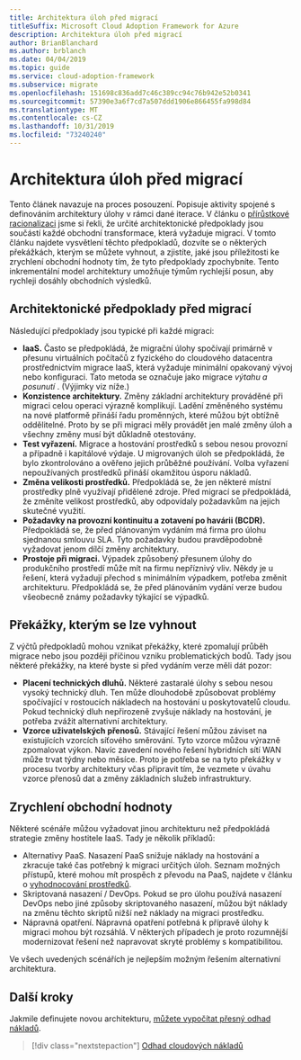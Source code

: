 ```yaml
---
title: Architektura úloh před migrací
titleSuffix: Microsoft Cloud Adoption Framework for Azure
description: Architektura úloh před migrací
author: BrianBlanchard
ms.author: brblanch
ms.date: 04/04/2019
ms.topic: guide
ms.service: cloud-adoption-framework
ms.subservice: migrate
ms.openlocfilehash: 151698c836add7c46c389cc94c76b942e52b0341
ms.sourcegitcommit: 57390e3a6f7cd7a507ddd1906e866455fa998d84
ms.translationtype: MT
ms.contentlocale: cs-CZ
ms.lasthandoff: 10/31/2019
ms.locfileid: "73240240"
---
```

# <a name="architect-workloads-prior-to-migration"></a>Architektura úloh před migrací

Tento článek navazuje na proces posouzení. Popisuje aktivity spojené s definováním architektury úlohy v rámci dané iterace. V článku o [přírůstkové racionalizaci](../../../digital-estate/rationalize.md) jsme si řekli, že určité architektonické předpoklady jsou součástí každé obchodní transformace, která vyžaduje migraci. V tomto článku najdete vysvětlení těchto předpokladů, dozvíte se o některých překážkách, kterým se můžete vyhnout, a zjistíte, jaké jsou příležitosti ke zrychlení obchodní hodnoty tím, že tyto předpoklady zpochybníte. Tento inkrementální model architektury umožňuje týmům rychlejší posun, aby rychleji dosáhly obchodních výsledků.

## <a name="architecture-assumptions-prior-to-migration"></a>Architektonické předpoklady před migrací

Následující předpoklady jsou typické při každé migraci:

- **IaaS.** Často se předpokládá, že migrační úlohy spočívají primárně v přesunu virtuálních počítačů z fyzického do cloudového datacentra prostřednictvím migrace IaaS, která vyžaduje minimální opakovaný vývoj nebo konfiguraci. Tato metoda se označuje jako migrace _výtahu a posunutí_ . (Výjimky viz níže.)
- **Konzistence architektury.** Změny základní architektury prováděné při migraci celou operaci výrazně komplikují. Ladění změněného systému na nové platformě přináší řadu proměnných, které můžou být obtížně oddělitelné. Proto by se při migraci měly provádět jen malé změny úloh a všechny změny musí být důkladně otestovány.
- **Test vyřazení.** Migrace a hostování prostředků s sebou nesou provozní a případně i kapitálové výdaje. U migrovaných úloh se předpokládá, že bylo zkontrolováno a ověřeno jejich průběžné používání. Volba vyřazení nepoužívaných prostředků přináší okamžitou úsporu nákladů.
- **Změna velikosti prostředků.** Předpokládá se, že jen některé místní prostředky plně využívají přidělené zdroje. Před migrací se předpokládá, že změníte velikost prostředků, aby odpovídaly požadavkům na jejich skutečné využití.
- **Požadavky na provozní kontinuitu a zotavení po havárii (BCDR).** Předpokládá se, že před plánovaným vydáním má firma pro úlohu sjednanou smlouvu SLA. Tyto požadavky budou pravděpodobně vyžadovat jenom dílčí změny architektury.
- **Prostoje při migraci.** Výpadek způsobený přesunem úlohy do produkčního prostředí může mít na firmu nepříznivý vliv. Někdy je u řešení, která vyžadují přechod s minimálním výpadkem, potřeba změnit architekturu. Předpokládá se, že před plánováním vydání verze budou všeobecně známy požadavky týkající se výpadků.

## <a name="roadblocks-that-can-be-avoided"></a>Překážky, kterým se lze vyhnout

Z výčtů předpokladů mohou vznikat překážky, které zpomalují průběh migrace nebo jsou později příčinou vzniku problematických bodů. Tady jsou některé překážky, na které byste si před vydáním verze měli dát pozor:

- **Placení technických dluhů.** Některé zastaralé úlohy s sebou nesou vysoký technický dluh. Ten může dlouhodobě způsobovat problémy spočívající v rostoucích nákladech na hostování u poskytovatelů cloudu. Pokud technický dluh nepřirozeně zvyšuje náklady na hostování, je potřeba zvážit alternativní architektury.
- **Vzorce uživatelských přenosů.** Stávající řešení můžou záviset na existujících vzorcích síťového směrování. Tyto vzorce můžou výrazně zpomalovat výkon. Navíc zavedení nového řešení hybridních sítí WAN může trvat týdny nebo měsíce. Proto je potřeba se na tyto překážky v procesu tvorby architektury včas připravit tím, že vezmete v úvahu vzorce přenosů dat a změny základních služeb infrastruktury.

## <a name="accelerating-business-value"></a>Zrychlení obchodní hodnoty

Některé scénáře můžou vyžadovat jinou architekturu než předpokládá strategie změny hostitele IaaS. Tady je několik příkladů:

- Alternativy PaaS. Nasazení PaaS snižuje náklady na hostování a zkracuje také čas potřebný k migraci určitých úloh. Seznam možných přístupů, které mohou mít prospěch z převodu na PaaS, najdete v článku o [vyhodnocování prostředků](./evaluate.md).
- Skriptovaná nasazení / DevOps. Pokud se pro úlohu používá nasazení DevOps nebo jiné způsoby skriptovaného nasazení, můžou být náklady na změnu těchto skriptů nižší než náklady na migraci prostředku.
- Nápravná opatření. Nápravná opatření potřebná k přípravě úlohy k migraci mohou být rozsáhlá. V některých případech je proto rozumnější modernizovat řešení než napravovat skryté problémy s kompatibilitou.

Ve všech uvedených scénářích je nejlepším možným řešením alternativní architektura.

## <a name="next-steps"></a>Další kroky

Jakmile definujete novou architekturu, [můžete vypočítat přesný odhad nákladů](./estimate.md).

> [!div class="nextstepaction"]
> [Odhad cloudových nákladů](./estimate.md)
